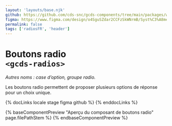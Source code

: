 ```yaml
---
layout: 'layouts/base.njk'
github: https://github.com/cds-snc/gcds-components/tree/main/packages/web/src/components/gcds-radios
figma: https://www.figma.com/design/o4SguSZdar2CCFzSkWNrmB/Syst%C3%A8me-de-design-GC?node-id=348-5024&p=f&m=dev
permalink: false
tags: ['radiosFR', 'header']
---
```


# Boutons radio <br>`<gcds-radios>`

_Autres noms : case d’option, groupe radio._

Les boutons radio permettent de proposer plusieurs options de réponse pour un choix unique.

{% docLinks locale stage figma github %}
{% enddocLinks %}

{% baseComponentPreview "Aperçu du composant de boutons radio" page.filePathStem %}
{% endbaseComponentPreview %}
